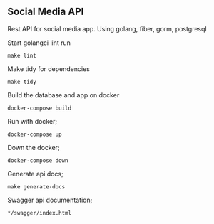 ## Social Media API
Rest API for social media app. Using golang, fiber, gorm, postgresql

Start golangci lint run
````shell
make lint
````

Make tidy for dependencies
````shell
make tidy
````

Build the database and app on docker
````shell
docker-compose build
````

Run with docker;
````shell
docker-compose up    
````

Down the docker;
````shell
docker-compose down    
````

Generate api docs;
````shell
make generate-docs
````

Swagger api documentation;
````shell
*/swagger/index.html
````

